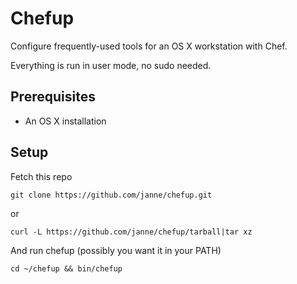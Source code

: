 Chefup
======

Configure frequently-used tools for an OS X workstation with Chef.

Everything is run in user mode, no sudo needed.

Prerequisites
-------------
* An OS X installation

Setup
-----

Fetch this repo

    git clone https://github.com/janne/chefup.git

or

    curl -L https://github.com/janne/chefup/tarball|tar xz

And run chefup (possibly you want it in your PATH)

    cd ~/chefup && bin/chefup
